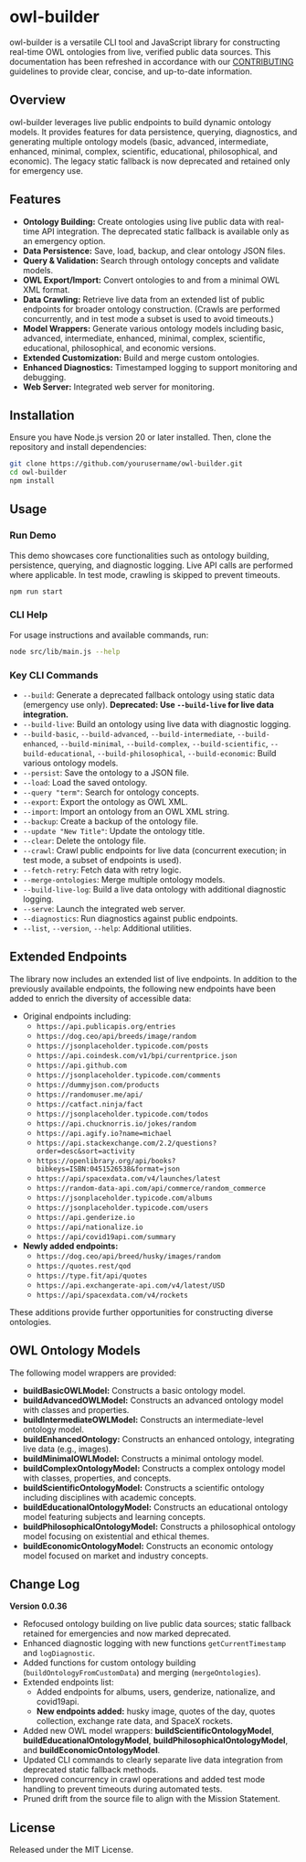 # owl-builder

owl-builder is a versatile CLI tool and JavaScript library for constructing real-time OWL ontologies from live, verified public data sources. This documentation has been refreshed in accordance with our [CONTRIBUTING](CONTRIBUTING.md) guidelines to provide clear, concise, and up-to-date information.

## Overview

owl-builder leverages live public endpoints to build dynamic ontology models. It provides features for data persistence, querying, diagnostics, and generating multiple ontology models (basic, advanced, intermediate, enhanced, minimal, complex, scientific, educational, philosophical, and economic). The legacy static fallback is now deprecated and retained only for emergency use.

## Features

- **Ontology Building:** Create ontologies using live public data with real-time API integration. The deprecated static fallback is available only as an emergency option.
- **Data Persistence:** Save, load, backup, and clear ontology JSON files.
- **Query & Validation:** Search through ontology concepts and validate models.
- **OWL Export/Import:** Convert ontologies to and from a minimal OWL XML format.
- **Data Crawling:** Retrieve live data from an extended list of public endpoints for broader ontology construction. (Crawls are performed concurrently, and in test mode a subset is used to avoid timeouts.)
- **Model Wrappers:** Generate various ontology models including basic, advanced, intermediate, enhanced, minimal, complex, scientific, educational, philosophical, and economic versions.
- **Extended Customization:** Build and merge custom ontologies.
- **Enhanced Diagnostics:** Timestamped logging to support monitoring and debugging.
- **Web Server:** Integrated web server for monitoring.

## Installation

Ensure you have Node.js version 20 or later installed. Then, clone the repository and install dependencies:

```bash
git clone https://github.com/yourusername/owl-builder.git
cd owl-builder
npm install
```

## Usage

### Run Demo

This demo showcases core functionalities such as ontology building, persistence, querying, and diagnostic logging. Live API calls are performed where applicable. In test mode, crawling is skipped to prevent timeouts.

```bash
npm run start
```

### CLI Help

For usage instructions and available commands, run:

```bash
node src/lib/main.js --help
```

### Key CLI Commands

- `--build`: Generate a deprecated fallback ontology using static data (emergency use only). **Deprecated: Use `--build-live` for live data integration.**
- `--build-live`: Build an ontology using live data with diagnostic logging.
- `--build-basic`, `--build-advanced`, `--build-intermediate`, `--build-enhanced`, `--build-minimal`, `--build-complex`, `--build-scientific`, `--build-educational`, `--build-philosophical`, `--build-economic`: Build various ontology models.
- `--persist`: Save the ontology to a JSON file.
- `--load`: Load the saved ontology.
- `--query "term"`: Search for ontology concepts.
- `--export`: Export the ontology as OWL XML.
- `--import`: Import an ontology from an OWL XML string.
- `--backup`: Create a backup of the ontology file.
- `--update "New Title"`: Update the ontology title.
- `--clear`: Delete the ontology file.
- `--crawl`: Crawl public endpoints for live data (concurrent execution; in test mode, a subset of endpoints is used).
- `--fetch-retry`: Fetch data with retry logic.
- `--merge-ontologies`: Merge multiple ontology models.
- `--build-live-log`: Build a live data ontology with additional diagnostic logging.
- `--serve`: Launch the integrated web server.
- `--diagnostics`: Run diagnostics against public endpoints.
- `--list`, `--version`, `--help`: Additional utilities.

## Extended Endpoints

The library now includes an extended list of live endpoints. In addition to the previously available endpoints, the following new endpoints have been added to enrich the diversity of accessible data:

- Original endpoints including:
  - `https://api.publicapis.org/entries`
  - `https://dog.ceo/api/breeds/image/random`
  - `https://jsonplaceholder.typicode.com/posts`
  - `https://api.coindesk.com/v1/bpi/currentprice.json`
  - `https://api.github.com`
  - `https://jsonplaceholder.typicode.com/comments`
  - `https://dummyjson.com/products`
  - `https://randomuser.me/api/`
  - `https://catfact.ninja/fact`
  - `https://jsonplaceholder.typicode.com/todos`
  - `https://api.chucknorris.io/jokes/random`
  - `https://api.agify.io?name=michael`
  - `https://api.stackexchange.com/2.2/questions?order=desc&sort=activity`
  - `https://openlibrary.org/api/books?bibkeys=ISBN:0451526538&format=json`
  - `https://api/spacexdata.com/v4/launches/latest`
  - `https://random-data-api.com/api/commerce/random_commerce`
  - `https://jsonplaceholder.typicode.com/albums`
  - `https://jsonplaceholder.typicode.com/users`
  - `https://api.genderize.io`
  - `https://api/nationalize.io`
  - `https://api/covid19api.com/summary`
- **Newly added endpoints:**
  - `https://dog.ceo/api/breed/husky/images/random`
  - `https://quotes.rest/qod`
  - `https://type.fit/api/quotes`
  - `https://api.exchangerate-api.com/v4/latest/USD`
  - `https://api/spacexdata.com/v4/rockets`

These additions provide further opportunities for constructing diverse ontologies.

## OWL Ontology Models

The following model wrappers are provided:

- **buildBasicOWLModel:** Constructs a basic ontology model.
- **buildAdvancedOWLModel:** Constructs an advanced ontology model with classes and properties.
- **buildIntermediateOWLModel:** Constructs an intermediate-level ontology model.
- **buildEnhancedOntology:** Constructs an enhanced ontology, integrating live data (e.g., images).
- **buildMinimalOWLModel:** Constructs a minimal ontology model.
- **buildComplexOntologyModel:** Constructs a complex ontology model with classes, properties, and concepts.
- **buildScientificOntologyModel:** Constructs a scientific ontology including disciplines with academic concepts.
- **buildEducationalOntologyModel:** Constructs an educational ontology model featuring subjects and learning concepts.
- **buildPhilosophicalOntologyModel:** Constructs a philosophical ontology model focusing on existential and ethical themes.
- **buildEconomicOntologyModel:** Constructs an economic ontology model focused on market and industry concepts.

## Change Log

**Version 0.0.36**

- Refocused ontology building on live public data sources; static fallback retained for emergencies and now marked deprecated.
- Enhanced diagnostic logging with new functions `getCurrentTimestamp` and `logDiagnostic`.
- Added functions for custom ontology building (`buildOntologyFromCustomData`) and merging (`mergeOntologies`).
- Extended endpoints list:
  - Added endpoints for albums, users, genderize, nationalize, and covid19api.
  - **New endpoints added:** husky image, quotes of the day, quotes collection, exchange rate data, and SpaceX rockets.
- Added new OWL model wrappers: **buildScientificOntologyModel**, **buildEducationalOntologyModel**, **buildPhilosophicalOntologyModel**, and **buildEconomicOntologyModel**.
- Updated CLI commands to clearly separate live data integration from deprecated static fallback methods.
- Improved concurrency in crawl operations and added test mode handling to prevent timeouts during automated tests.
- Pruned drift from the source file to align with the Mission Statement.

## License

Released under the MIT License.
